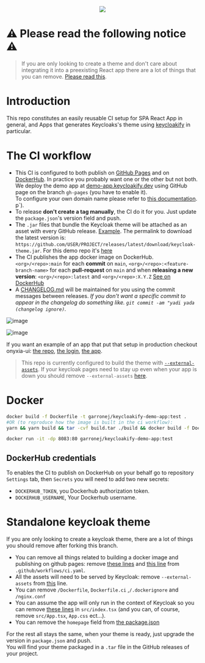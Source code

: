 <p align="center">
    <img src="https://github.com/garronej/keycloakify-demo-app/workflows/ci/badge.svg?branch=main">
</p>

#  ⚠️ Please read the following notice ⚠️

> If you are only looking to create a theme and don't care about integrating it into a preexisting React app there
> are a lot of things that you can remove. [Please read this](/standalone-keycloak-theme). 

# Introduction  

This repo constitutes an easily reusable CI setup for SPA React App in general, and Apps that generates Keycloaks's theme 
using [keycloakify](https://github.com/InseeFrLab/keycloakify) in particular.  

# The CI workflow

- This CI is configured to both publish on [GitHub Pages](https://github.com/garronej/keycloakify-demo-app/blob/71baa789254f00bf521d40dc0a8db6925aa72942/.github/workflows/ci.yaml#L47-L65) and on [DockerHub](https://github.com/garronej/keycloakify-demo-app/blob/71baa789254f00bf521d40dc0a8db6925aa72942/.github/workflows/ci.yaml#L66-L111). In practice you probably want one
or the other but not both.  
We deploy the demo app at [demo-app.keycloakify.dev](https://demo-app.keycloakify.dev) using GitHub page on the branch `gh-pages` (you have to enable it).  
To configure your own domain name please refer to [this documentation](https://docs.gitlanding.dev/using-a-custom-domain-name).  p`).
- To release **don't create a tag manually**, the CI do it for you. Just update the `package.json`'s version field and push.
- The `.jar` files that bundle the Keycloak theme will be attached as an asset with every GitHub release. [Example](https://github.com/InseeFrLab/keycloakify-demo-app/releases/tag/v0.1.0). The permalink to download the latest version is: `https://github.com/USER/PROJECT/releases/latest/download/keycloak-theme.jar`. 
  For this demo repo it's [here](https://github.com/garronej/keycloakify-demo-app/releases/latest/download/keycloak-theme.jar)
- The CI publishes the app docker image on DockerHub. `<org>/<repo>:main` for each **commit** on `main`, `<org>/<repo>:<feature-branch-name>` for each **pull-request** on `main`
  and when **releasing a new version**: `<org>/<repo>:latest` and `<org>/<repo>:X.Y.Z`
  [See on DockerHub](https://hub.docker.com/r/garronej/keycloakify-demo-app/tags?page=1&ordering=last_updated)
- A [CHANGELOG.md](https://github.com/InseeFrLab/keycloakify-demo-app/blob/main/CHANGELOG.md) will be maintained for you using the commit messages between releases. *If you don't want a specific commit to appear
  in the changelog do something like. `git commit -am "yadi yada (changelog ignore)`.*

![image](https://user-images.githubusercontent.com/6702424/149981027-a56dbd22-6b74-461b-be53-f460daa28700.png)
  
![image](https://user-images.githubusercontent.com/6702424/149980234-3587221c-5d50-47a2-a0fd-d3cf0fe46fc4.png)

If you want an example of an app that put that setup in production checkout onyxia-ui: [the repo](https://github.com/InseeFrLab/onyxia-ui), [the login](https://auth.lab.sspcloud.fr/auth/realms/sspcloud/protocol/openid-connect/auth?client_id=onyxia&redirect_uri=https%3A%2F%2Fonyxia.lab.sspcloud.fr), [the app](https://datalab.sspcloud.fr).  


> This repo is currently configured to build the theme with  [`--external-assets`](https://github.com/InseeFrLab/keycloakify#specify-from-where-the-resources-should-be-downloaded). 
> If your keycloak pages need to stay up even when your app is down you should remove `--external-assets` [here](https://github.com/garronej/keycloakify-demo-app/blob/f87f211c433d1520c9ecf66565c6b88779aa98ed/.github/workflows/ci.yaml#L139).

# Docker

```bash
docker build -f Dockerfile -t garronej/keycloakify-demo-app:test .
#OR (to reproduce how the image is built in the ci workflow):
yarn && yarn build && tar -cvf build.tar ./build && docker build -f Dockerfile.ci -t garronej/keycloakify-demo-app:test . && rm build.tar

docker run -it -dp 8083:80 garronej/keycloakify-demo-app:test
```

## DockerHub credentials

To enables the CI to publish on DockerHub on your behalf go to 
repository ``Settings`` tab, then ``Secrets`` you will need to add two new secrets:
- ``DOCKERHUB_TOKEN``, you Dockerhub authorization token.
- ``DOCKERHUB_USERNAME``, Your Dockerhub username.  

# Standalone keycloak theme

If you are only looking to create a keycloak theme, there are a lot of things you should remove after forking this branch.  

- You can remove all things related to building a docker image and publishing on github pages: 
  remove [these lines](https://github.com/garronej/keycloakify-demo-app/blob/fc6bcb98b8d09ed13b5f52ed8d39923511669000/.github/workflows/ci.yaml#L45-L109) 
  and [this line](https://github.com/garronej/keycloakify-demo-app/blob/fc6bcb98b8d09ed13b5f52ed8d39923511669000/.github/workflows/ci.yaml#L118-L119) from `.github/workflows/ci.yaml`.
- All the assets will need to be served by Keycloak: remove `--external-assets` from [this](https://github.com/garronej/keycloakify-demo-app/blob/fc6bcb98b8d09ed13b5f52ed8d39923511669000/.github/workflows/ci.yaml#L21) line.  
- You can remove `/Dockerfile`, `Dockerfile.ci` ,`/.dockerignore` and `/nginx.conf`
- You can assume the app will only run in the context of Keycloak so you can remove [these lines](https://github.com/garronej/keycloakify-demo-app/blob/095e8e9b044044364ffb8a4c6e6a14e33674886e/src/index.tsx#L30-L31) 
  in `src/index.tsx` (and you can, of course, remove `src/App.tsx`, `App.css` ect...).
- You can remove the `homepage` field from [the package.json](https://github.com/garronej/keycloakify-demo-app/blob/095e8e9b044044364ffb8a4c6e6a14e33674886e/package.json#L2)

For the rest all stays the same, when your theme is ready, just upgrade the version in `package.json` and push.  
You will find your theme packaged in a `.tar` file in the GitHub releases of your project.

